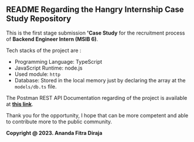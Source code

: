 ## README Regarding the Hangry Internship Case Study Repository

This is the first stage submission **'Case Study** for the recruitment process of **Backend Engineer Intern (MSIB 6)**.

Tech stacks of the project are :
- Programming Language: TypeScript
- JavaScript Runtime: node.js
- Used module: `http`
- Database: Stored in the local memory just by declaring the array at the `models/db.ts` file.

The Postman REST API Documentation regarding of the project is available at **[this link](https://www.postman.com/speeding-shadow-226930/workspace/hangry-mbkm-internship)**.

Thank you for the opportunity, I hope that can be more competent and able to contribute more to the public community.

**Copyright @ 2023. Ananda Fitra Diraja**